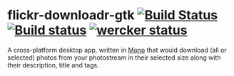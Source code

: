 flickr-downloadr-gtk [![Build Status](https://travis-ci.org/flickr-downloadr/flickr-downloadr-gtk.svg?branch=master)](https://travis-ci.org/flickr-downloadr/flickr-downloadr-gtk) [![Build status](https://ci.appveyor.com/api/projects/status/dd49la2mngdqsnv3)](https://ci.appveyor.com/project/floydpink/flickr-downloadr-gtk) [![wercker status](https://app.wercker.com/status/065aabc1580cec6d31a2daeef61548b0/s/master "wercker status")](https://app.wercker.com/project/bykey/065aabc1580cec6d31a2daeef61548b0)
======================

A cross-platform desktop app, written in [Mono](http://www.mono-project.com/) that would download (all or selected) photos from your photostream in their selected size along with their description, title and tags.

